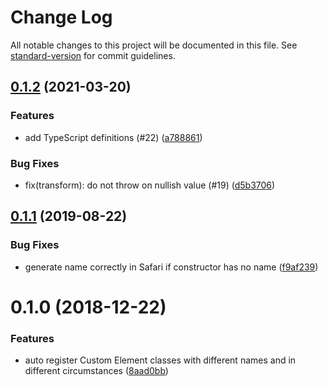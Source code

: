 # Change Log

All notable changes to this project will be documented in this file. See [standard-version](https://github.com/conventional-changelog/standard-version) for commit guidelines.

<a name="0.1.2"></a>
## [0.1.2](https://github.com/bashmish/carehtml/compare/v0.1.1...v0.1.2) (2021-03-20)


### Features

* add TypeScript definitions (#22) ([a788861](https://github.com/bashmish/carehtml/commit/a788861))


### Bug Fixes

* fix(transform): do not throw on nullish value (#19) ([d5b3706](https://github.com/bashmish/carehtml/commit/d5b3706))



<a name="0.1.1"></a>
## [0.1.1](https://github.com/bashmish/carehtml/compare/v0.1.0...v0.1.1) (2019-08-22)


### Bug Fixes

* generate name correctly in Safari if constructor has no name ([f9af239](https://github.com/bashmish/carehtml/commit/f9af239))



<a name="0.1.0"></a>
# 0.1.0 (2018-12-22)


### Features

* auto register Custom Element classes with different names and in different circumstances ([8aad0bb](https://github.com/bashmish/carehtml/commit/8aad0bb))
